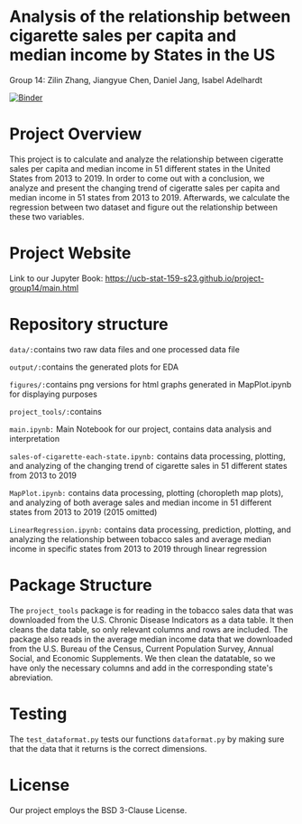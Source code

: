 # Analysis of the relationship between cigarette sales per capita and median income by States in the US
Group 14: Zilin Zhang, Jiangyue Chen, Daniel Jang, Isabel Adelhardt


[![Binder](https://mybinder.org/badge_logo.svg)](https://mybinder.org/v2/gh/UCB-stat-159-s23/project-group14.git/HEAD)

# Project Overview

This project is to calculate and analyze the relationship between cigeratte sales per capita and median income in 51 different states in the United States from 2013 to 2019. In order to come out with a conclusion, we analyze and present the changing trend of cigeratte sales per capita and median income in 51 states from 2013 to 2019. Afterwards, we calculate the regression between two dataset and figure out the relationship between these two variables. 

# Project Website

Link to our Jupyter Book: https://ucb-stat-159-s23.github.io/project-group14/main.html


# Repository structure
`data/:`contains two raw data files and one processed data file

`output/:`contains the generated plots for EDA

`figures/:`contains png versions for html graphs generated in MapPlot.ipynb for displaying purposes

`project_tools/:`contains

`main.ipynb:` Main Notebook for our project, contains data analysis and interpretation

`sales-of-cigarette-each-state.ipynb:` contains data processing, plotting, and analyzing of the changing trend of cigarette sales in 51 different states from 2013 to 2019

`MapPlot.ipynb:` contains data processing, plotting (choropleth map plots), and analyzing of both average sales and median income in 51 different states from 2013 to 2019 (2015 omitted)

`LinearRegression.ipynb:` contains data processing, prediction, plotting, and analyzing the relationship between tobacco sales and average median income in specific states from 2013 to 2019 through linear regression

# Package Structure
The `project_tools` package is for reading in the tobacco sales data that was downloaded from the U.S. Chronic Disease Indicators as a data table. It then cleans the data table, so only relevant columns and rows are included. The package also reads in the average median income data that we downloaded from the U.S. Bureau of the Census, Current Population Survey, Annual Social, and Economic Supplements. We then clean the datatable, so we have only the necessary columns and add in the corresponding state's abreviation. 

# Testing
The  `test_dataformat.py` tests our functions `dataformat.py` by making sure that the data that it returns is the correct dimensions.


# License
Our project employs the BSD 3-Clause License.



